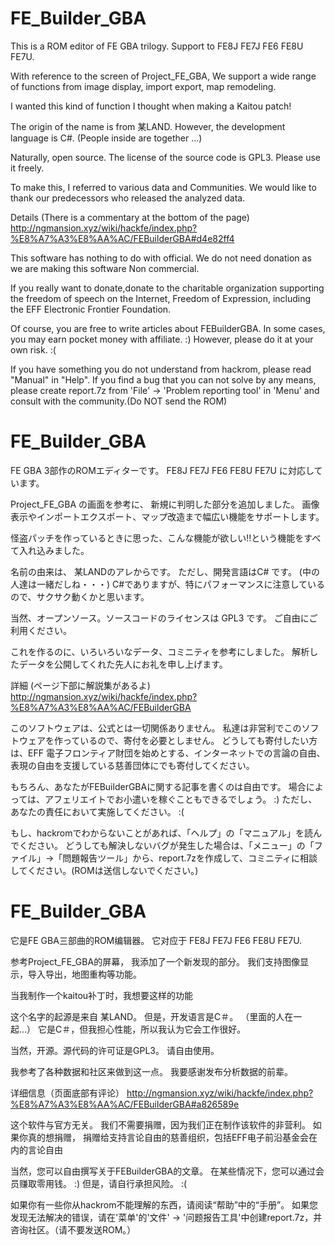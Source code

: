 FE_Builder_GBA
===
This is a ROM editor of FE GBA trilogy.
Support to FE8J FE7J FE6 FE8U FE7U.

With reference to the screen of Project_FE_GBA,
We support a wide range of functions from image display, import export, map remodeling.

I wanted this kind of function I thought when making a Kaitou patch!

The origin of the name is from 某LAND.
However, the development language is C#. (People inside are together ...)

Naturally, open source.
The license of the source code is GPL3.
Please use it freely.

To make this, I referred to various data and Communities.
We would like to thank our predecessors who released the analyzed data.


Details (There is a commentary at the bottom of the page)
http://ngmansion.xyz/wiki/hackfe/index.php?%E8%A7%A3%E8%AA%AC/FEBuilderGBA#d4e82ff4


This software has nothing to do with official.
We do not need donation as we are making this software Non commercial.

If you really want to donate,donate to the charitable organization supporting the freedom of speech on the Internet, Freedom of Expression, including the EFF Electronic Frontier Foundation.

Of course, you are free to write articles about FEBuilderGBA.
In some cases, you may earn pocket money with affiliate. :)
However, please do it at your own risk. :(

If you have something you do not understand from hackrom, please read "Manual" in "Help".
If you find a bug that you can not solve by any means, please create report.7z from 'File' -> 'Problem reporting tool' in 'Menu' and consult with the community.(Do NOT send the ROM)








FE_Builder_GBA
===
FE GBA 3部作のROMエディターです。
FE8J FE7J FE6 FE8U FE7U に対応しています。

Project_FE_GBA の画面を参考に、
新規に判明した部分を追加しました。
画像表示やインポートエクスポート、マップ改造まで幅広い機能をサポートします。

怪盗パッチを作っているときに思った、こんな機能が欲しい!!という機能をすべて入れ込みました。

名前の由来は、 某LANDのアレからです。
ただし、開発言語はC# です。 (中の人達は一緒だしね・・・)
C#でありますが、特にパフォーマンスに注意しているので、サクサク動くかと思います。

当然、オープンソース。ソースコードのライセンスは GPL3 です。
ご自由にご利用ください。

これを作るのに、いろいろいなデータ、コミニティを参考にしました。
解析したデータを公開してくれた先人にお礼を申し上げます。


詳細 (ページ下部に解説集があるよ)
http://ngmansion.xyz/wiki/hackfe/index.php?%E8%A7%A3%E8%AA%AC/FEBuilderGBA


このソフトウェアは、公式とは一切関係ありません。
私達は非営利でこのソフトウェアを作っているので、寄付を必要としません。
どうしても寄付したい方は、EFF 電子フロンティア財団を始めとする、インターネットでの言論の自由、表現の自由を支援している慈善団体にでも寄付してください。

もちろん、あなたがFEBuilderGBAに関する記事を書くのは自由です。
場合によっては、アフェリエイトでお小遣いを稼ぐこともできるでしょう。 :)
ただし、あなたの責任において実施してください。 :(

もし、hackromでわからないことがあれば、「ヘルプ」の「マニュアル」を読んでください。
どうしても解決しないバグが発生した場合は、「メニュー」の「ファイル」->「問題報告ツール」から、report.7zを作成して、コミニティに相談してください。(ROMは送信しないでください。)


FE_Builder_GBA
===
它是FE GBA三部曲的ROM编辑器。
它对应于 FE8J FE7J FE6 FE8U FE7U.

参考Project_FE_GBA的屏幕，
我添加了一个新发现的部分。
我们支持图像显示，导入导出，地图重构等功能。

当我制作一个kaitou补丁时，我想要这样的功能

这个名字的起源是来自 某LAND。
但是，开发语言是C＃。 （里面的人在一起...）
它是C＃，但我担心性能，所以我认为它会工作很好。

当然，开源。源代码的许可证是GPL3。
请自由使用。

我参考了各种数据和社区来做到这一点。
我要感谢发布分析数据的前辈。


详细信息（页面底部有评论）
http://ngmansion.xyz/wiki/hackfe/index.php?%E8%A7%A3%E8%AA%AC/FEBuilderGBA#a826589e


这个软件与官方无关。
我们不需要捐赠，因为我们正在制作该软件的非营利。
如果你真的想捐赠，
捐赠给支持言论自由的慈善组织，包括EFF电子前沿基金会在内的言论自由

当然，您可以自由撰写关于FEBuilderGBA的文章。
在某些情况下，您可以通过会员赚取零用钱。 :)
但是，请自行承担风险。 :(

如果你有一些你从hackrom不能理解的东西，请阅读“帮助”中的“手册”。
如果您发现无法解决的错误，请在'菜单'的'文件' -> '问题报告工具'中创建report.7z，并咨询社区。（请不要发送ROM。）

